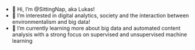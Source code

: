 - 👋 Hi, I’m @SittingNap, aka Lukas!
- 👀 I’m interested in digital analytics, society and the interaction between environmentalism and big data!
- 🌱 I’m currently learning more about big data and automated content analysis with a strong focus on supervised and unsupervised machine learning

<!---
SittingNap/SittingNap is a ✨ special ✨ repository because its `README.md` (this file) appears on your GitHub profile.
You can click the Preview link to take a look at your changes.
--->
